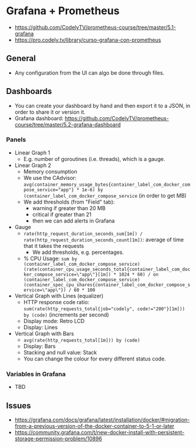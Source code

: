 # Grafana + Prometheus

- https://github.com/CodelyTV/prometheus-course/tree/master/5.1-grafana
- https://pro.codely.tv/library/curso-grafana-con-prometheus

## General

- Any configuration from the UI can algo be done through files.

## Dashboards

- You can create your dashboard by hand and then export it to a JSON, in order to share it or version it.
- Grafana dashboard: https://github.com/CodelyTV/prometheus-course/tree/master/5.2-grafana-dashboard

### Panels

- Linear Graph 1
  - E.g. number of goroutines (i.e. threads), which is a gauge.
- Linear Graph 2
  - Memory consumption
  - We use the CAdvisor: `avg(container_memory_usage_bytes{container_label_com_docker_compose_service="app"} * 1e-6) by (container_label_com_docker_compose_service` (in order to get MB)
  - We add thresholds (from "Field" tab):
    - warning if greater than 20 MB
    - critical if greater than 21
    - then we can add alerts in Grafana
- Gauge
  - `rate(http_request_duration_seconds_sum[1m]) / rate(http_request_duration_seconds_count[1m])`: average of time that it takes the requests
    - We add thresholds, e.g. percentages.
  - % CPU Usage: `sum by (container_label_com_docker_compose_service) (rate(container_cpu_usage_seconds_total{container_label_com_docker_compose_service=\"app\"}[1m]) * 1024 * 60) / on (container_label_com_docker_compose_service) (container_spec_cpu_shares{container_label_com_docker_compose_service=\"app\"}) / 60 * 100`
- Vertical Graph with Lines (equalizer)
  - HTTP response code ratio: `sum(rate(http_requests_total{job="codely", code!="200"}[1m])) by (code)` (increments per second)
  - Display mode: Retro LCD
  - Display: Lines
- Vertical Graph with Bars
  - `avg(rate(http_requests_total[1m])) by (code)`
  - Display: Bars
  - Stacking and null value: Stack
  - You can change the colour for every different status code.

### Variables in Grafana

- TBD

## Issues

- https://grafana.com/docs/grafana/latest/installation/docker/#migration-from-a-previous-version-of-the-docker-container-to-5-1-or-later
- https://community.grafana.com/t/new-docker-install-with-persistent-storage-permission-problem/10896
